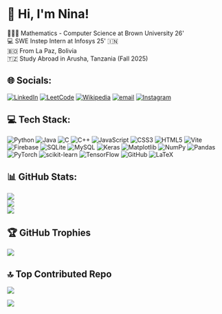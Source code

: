 # 👋 Hi, I'm Nina!
👩🏻‍💻 Mathematics - Computer Science at Brown University 26'<br/>
💻 SWE Instep Intern at Infosys 25' 🇮🇳<br/>
🇧🇴 From La Paz, Bolivia<br/>
🇹🇿 Study Abroad in Arusha, Tanzania (Fall 2025)

## 🌐 Socials:
[![LinkedIn](https://img.shields.io/badge/LinkedIn-%230077B5.svg?logo=linkedin&logoColor=white)](https://linkedin.com/in/nina-py-brozovich) [![LeetCode](https://img.shields.io/badge/LeetCode-FFA116?logo=LeetCode&logoColor=white)](https://leetcode.com/u/npybrozo/) [![Wikipedia](https://img.shields.io/badge/Wikipedia-000000?logo=wikipedia&logoColor=white)](https://es.wikipedia.org/wiki/Nina_Py_Brozovich) [![email](https://img.shields.io/badge/Email-D14836?logo=gmail&logoColor=white)](mailto:nina_py_brozovich@brown.edu) [![Instagram](https://img.shields.io/badge/Instagram-%23E4405F.svg?logo=Instagram&logoColor=white)](https://instagram.com/patinakichickenteriyaki_)

## 💻 Tech Stack:
![Python](https://img.shields.io/badge/python-3670A0?style=for-the-badge&logo=python&logoColor=ffdd54) ![Java](https://img.shields.io/badge/java-%23ED8B00.svg?style=for-the-badge&logo=openjdk&logoColor=white) ![C](https://img.shields.io/badge/c-%2300599C.svg?style=for-the-badge&logo=c&logoColor=white) ![C++](https://img.shields.io/badge/c++-%2300599C.svg?style=for-the-badge&logo=c%2B%2B&logoColor=white) ![JavaScript](https://img.shields.io/badge/javascript-%23323330.svg?style=for-the-badge&logo=javascript&logoColor=%23F7DF1E) ![CSS3](https://img.shields.io/badge/css3-%231572B6.svg?style=for-the-badge&logo=css3&logoColor=white) ![HTML5](https://img.shields.io/badge/html5-%23E34F26.svg?style=for-the-badge&logo=html5&logoColor=white) ![Vite](https://img.shields.io/badge/vite-%23646CFF.svg?style=for-the-badge&logo=vite&logoColor=white) ![Firebase](https://img.shields.io/badge/firebase-a08021?style=for-the-badge&logo=firebase&logoColor=ffcd34) ![SQLite](https://img.shields.io/badge/sqlite-%2307405e.svg?style=for-the-badge&logo=sqlite&logoColor=white) ![MySQL](https://img.shields.io/badge/mysql-4479A1.svg?style=for-the-badge&logo=mysql&logoColor=white) ![Keras](https://img.shields.io/badge/Keras-%23D00000.svg?style=for-the-badge&logo=Keras&logoColor=white) ![Matplotlib](https://img.shields.io/badge/Matplotlib-%23ffffff.svg?style=for-the-badge&logo=Matplotlib&logoColor=black) ![NumPy](https://img.shields.io/badge/numpy-%23013243.svg?style=for-the-badge&logo=numpy&logoColor=white) ![Pandas](https://img.shields.io/badge/pandas-%23150458.svg?style=for-the-badge&logo=pandas&logoColor=white) ![PyTorch](https://img.shields.io/badge/PyTorch-%23EE4C2C.svg?style=for-the-badge&logo=PyTorch&logoColor=white) ![scikit-learn](https://img.shields.io/badge/scikit--learn-%23F7931E.svg?style=for-the-badge&logo=scikit-learn&logoColor=white) ![TensorFlow](https://img.shields.io/badge/TensorFlow-%23FF6F00.svg?style=for-the-badge&logo=TensorFlow&logoColor=white) ![GitHub](https://img.shields.io/badge/github-%23121011.svg?style=for-the-badge&logo=github&logoColor=white) ![LaTeX](https://img.shields.io/badge/latex-%23008080.svg?style=for-the-badge&logo=latex&logoColor=white)

## 📊 GitHub Stats:
![](https://github-readme-stats.vercel.app/api?username=ninapy&theme=radical&hide_border=false&include_all_commits=false&count_private=false)<br/>
![](https://nirzak-streak-stats.vercel.app/?user=ninapy&theme=radical&hide_border=false)<br/>
![](https://github-readme-stats.vercel.app/api/top-langs/?username=ninapy&theme=radical&hide_border=false&include_all_commits=false&count_private=false&layout=compact)

## 🏆 GitHub Trophies
![](https://github-profile-trophy.vercel.app/?username=ninapy&theme=radical&no-frame=false&no-bg=true&margin-w=4)

## 🔝 Top Contributed Repo
![](https://github-contributor-stats.vercel.app/api?username=ninapy&limit=5&theme=dark&combine_all_yearly_contributions=true)

[![](https://visitcount.itsvg.in/api?id=ninapy&icon=0&color=10)](https://visitcount.itsvg.in)
